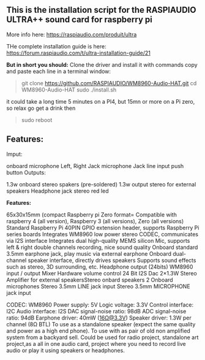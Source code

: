 

## This is the installation script for the **RASPIAUDIO ULTRA++** sound card for raspberry pi

More info here:
https://raspiaudio.com/produit/ultra

THe complete installation guide is here:
https://forum.raspiaudio.com/t/ultra-installation-guide/21

**But in short you should:**
Clone the driver and install it with commands copy and paste each line in a terminal window:

> git clone https://github.com/RASPIAUDIO/WM8960-Audio-HAT.git 
> cd WM8960-Audio-HAT 
> sudo ./install.sh

it could take a long time 5 minutes on a PI4, but 15mn or more on a Pi zero, so relax go get a drink then

> sudo reboot

## **Features:**

Imput:

onboard microphone Left, Right
Jack microphone
Jack line input
push button
Outputs:

1.3w onboard stereo spakers (pre-soldered)
1.3w output stereo for external speakers
Headphone jack stereo
red led


**Features:**

65x30x15mm (compact Raspberry pi Zero format=
Compatible with raspberry 4 (all version), Raspberry 3 (all versions), Zero (all versions)
Standard Raspberry Pi 40PIN GPIO extension header, supports Raspberry Pi series boards
Integrates WM8960 low power stereo CODEC, communicates via I2S interface
Integrates dual high-quality MEMS silicon Mic, supports left & right double channels recording, nice sound quality
Onboard standard 3.5mm earphone jack, play music via external earphone
Onboard dual-channel speaker interface, directly drives speakers
Supports sound effects such as stereo, 3D surrounding, etc.
Headphone output (24bits)​ WM8960
input / output Mixer
Hardware volume control
24 Bit I2S Dac​
2×1.3W Stereo Amplifier for external speakers​
Stereo onbard speakers
2 Onboard microphones​
Stereo 3.5mm LINE jack input
Stereo 3.5mm MICROPHONE jack input
 

CODEC: WM8960
Power supply: 5V
Logic voltage: 3.3V
Control interface: I2C
Audio interface: I2S
DAC signal-noise ratio: 98dB
ADC signal-noise ratio: 94dB
Earphone driver: 40mW (16Ω@3.3V)
Speaker driver: 1.3W per channel (8Ω BTL)
To use as a standalone speaker (expect the same quality and power as a high end phone).
To use with as pair of old non amplified system from a backyard sell. Could be used for radio project, standalone art project,as a all in one audio card, project where you need to record live audio or play it using speakers or headphones.
